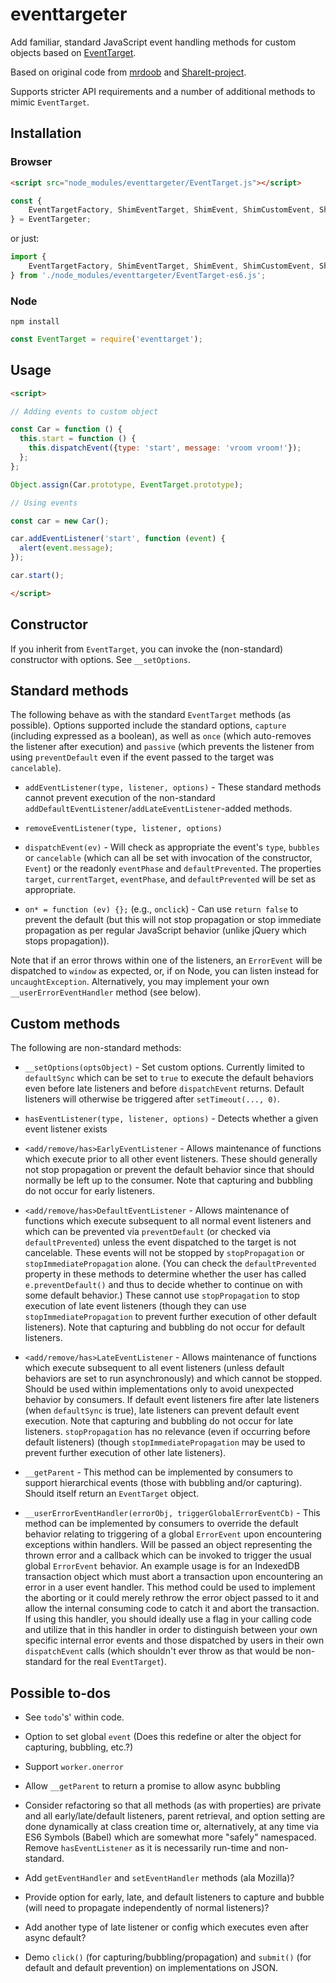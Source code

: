 # eventtargeter

Add familiar, standard JavaScript event handling methods for custom objects based on
[EventTarget](https://developer.mozilla.org/en-US/docs/Web/API/EventTarget).

Based on original code from [mrdoob](https://github.com/mrdoob/eventdispatcher.js) and
[ShareIt-project](https://github.com/ShareIt-project/EventTarget.js).

Supports stricter API requirements and a number of additional methods to mimic
`EventTarget`.

## Installation

### Browser

```html
<script src="node_modules/eventtargeter/EventTarget.js"></script>
```

```js
const {
    EventTargetFactory, ShimEventTarget, ShimEvent, ShimCustomEvent, ShimDOMException
} = EventTargeter;
```

or just:

```js
import {
    EventTargetFactory, ShimEventTarget, ShimEvent, ShimCustomEvent, ShimDOMException
} from './node_modules/eventtargeter/EventTarget-es6.js';
```

### Node

```shell
npm install
```

```js
const EventTarget = require('eventtarget');
```

## Usage

```html
<script>

// Adding events to custom object

const Car = function () {
  this.start = function () {
    this.dispatchEvent({type: 'start', message: 'vroom vroom!'});
  };
};

Object.assign(Car.prototype, EventTarget.prototype);

// Using events

const car = new Car();

car.addEventListener('start', function (event) {
  alert(event.message);
});

car.start();

</script>
```

## Constructor

If you inherit from `EventTarget`, you can invoke the (non-standard)
constructor with options. See `__setOptions`.

## Standard methods

The following behave as with the standard `EventTarget` methods
(as possible). Options supported include the standard options, `capture`
(including expressed as a boolean), as well as `once` (which auto-removes
the listener after execution) and `passive` (which prevents the listener
from using `preventDefault` even if the event passed to the target was
`cancelable`).

-   `addEventListener(type, listener, options)` - These standard methods cannot
    prevent execution of the non-standard
    `addDefaultEventListener`/`addLateEventListener`-added methods.

-   `removeEventListener(type, listener, options)`

-   `dispatchEvent(ev)` - Will check as appropriate the event's `type`,
    `bubbles` or `cancelable` (which can all be set with invocation of the
    constructor, `Event`) or the readonly `eventPhase` and `defaultPrevented`.
    The properties `target`, `currentTarget`, `eventPhase`, and
    `defaultPrevented` will be set as appropriate.

-   `on* = function (ev) {};` (e.g., `onclick`) - Can use `return false` to
    prevent the default (but this will not stop propagation or stop immediate
    propagation as per regular JavaScript behavior (unlike jQuery which stops
    propagation)).

Note that if an error throws within one of the listeners, an `ErrorEvent` will
be dispatched to `window` as expected, or, if on Node, you can listen instead
for `uncaughtException`. Alternatively, you may implement your own
`__userErrorEventHandler` method (see below).

## Custom methods

The following are non-standard methods:

-   `__setOptions(optsObject)` - Set custom options. Currently limited to
    `defaultSync` which can be set to `true` to execute the default behaviors
    even before late listeners and before `dispatchEvent` returns. Default
    listeners will otherwise be triggered after `setTimeout(..., 0)`.

-   `hasEventListener(type, listener, options)` - Detects whether a given event
    listener exists

-   `<add/remove/has>EarlyEventListener` - Allows maintenance of functions
    which execute prior to all other event listeners. These should generally
    not stop propagation or prevent the default behavior since that should
    normally be left up to the consumer. Note that capturing and bubbling do
    not occur for early listeners.

-   `<add/remove/has>DefaultEventListener` - Allows maintenance of functions
    which execute subsequent to all normal event listeners and which can be
    prevented via `preventDefault` (or checked via `defaultPrevented`) unless
    the event dispatched to the target is not cancelable. These events will
    not be stopped by `stopPropagation` or `stopImmediatePropagation` alone.
    (You can check the `defaultPrevented` property in these methods to
    determine whether the user has called `e.preventDefault()` and thus to
    decide whether to continue on with some default behavior.) These cannot
    use `stopPropagation` to stop execution of late event listeners (though
    they can use `stopImmediatePropagation` to prevent further execution of
    other default listeners). Note that capturing and bubbling do not occur
    for default listeners.

-   `<add/remove/has>LateEventListener` - Allows maintenance of functions
    which execute subsequent to all event listeners (unless default behaviors
    are set to run asynchronously) and which cannot be stopped. Should be
    used within implementations only to avoid unexpected behavior by
    consumers. If default event listeners fire after late listeners (when
    `defaultSync` is true), late listeners can prevent default event execution.
    Note that capturing and bubbling do not occur for late listeners.
    `stopPropagation` has no relevance (even if occurring before default
    listeners) (though `stopImmediatePropagation` may be used to prevent
    further execution of other late listeners).

-   `__getParent` - This method can be implemented by consumers to support
    hierarchical events (those with bubbling and/or capturing). Should
    itself return an `EventTarget` object.

-   `__userErrorEventHandler(errorObj, triggerGlobalErrorEventCb)` - This
    method can be implemented by consumers to override the default behavior
    relating to triggering of a global `ErrorEvent` upon encountering exceptions
    within handlers. Will be passed an object representing the thrown error
    and a callback which can be invoked to trigger the usual global `ErrorEvent`
    behavior. An example usage is for an IndexedDB transaction object which must
    abort a transaction upon encountering an error in a user event handler. This
    method could be used to implement the aborting or it could merely rethrow
    the error object passed to it and allow the internal consuming code to
    catch it and abort the transaction. If using this handler, you should ideally
    use a flag in your calling code and utilize that in this handler in order to
    distinguish between your own specific internal error events and those dispatched
    by users in their own `dispatchEvent` calls (which shouldn't ever throw
    as that would be non-standard for the real `EventTarget`).

## Possible to-dos

-   See `todo`'s' within code.

-   Option to set global `event` (Does this redefine or alter the object for capturing, bubbling, etc.?)

-   Support `worker.onerror`

-   Allow `__getParent` to return a promise to allow async bubbling

-   Consider refactoring so that all methods (as with properties) are private and
    all early/late/default listeners, parent retrieval, and option setting are
    done dynamically at class creation time or, alternatively, at any time via
    ES6 Symbols (Babel) which are somewhat more "safely" namespaced. Remove
    `hasEventListener` as it is necessarily run-time and non-standard.

-   Add `getEventHandler` and `setEventHandler` methods (ala Mozilla)?

-   Provide option for early, late, and default listeners to capture and
    bubble (will need to propagate independently of normal listeners)?

-   Add another type of late listener or config which executes even
    after async default?

-   Demo `click()` (for capturing/bubbling/propagation) and
    `submit()` (for default and default prevention) on implementations on JSON.
